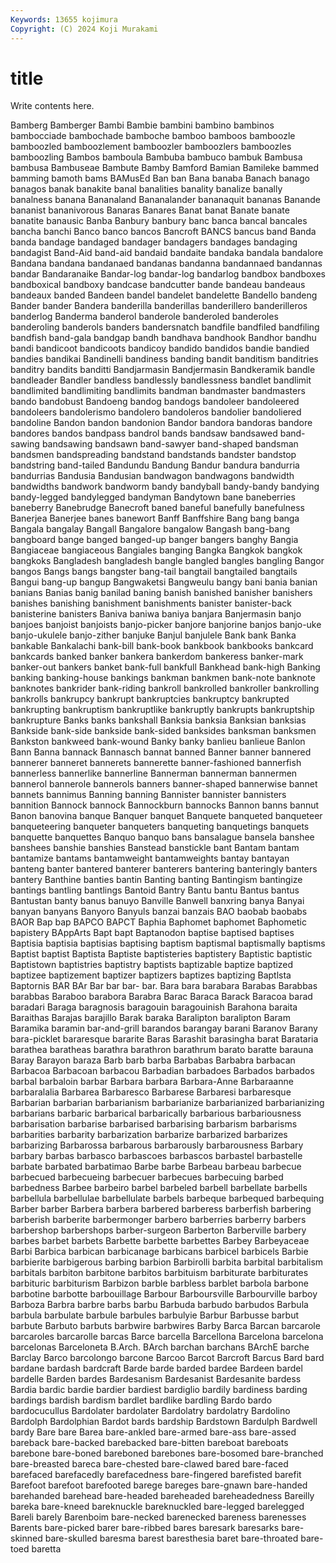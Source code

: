 ```yaml
---
Keywords: 13655 kojimura
Copyright: (C) 2024 Koji Murakami
---
```


# title

Write contents here.



Bamberg Bamberger Bambi Bambie bambini bambino
bambinos bambocciade bambochade bamboche bamboo bamboos bamboozle bamboozled bamboozlement bamboozler
bamboozlers bamboozles bamboozling Bambos bamboula Bambuba bambuco bambuk Bambusa bambusa
Bambuseae Bambute Bamby Bamford Bamian Bamileke bammed bamming bamoth bams
BAMusEd Ban ban Bana banaba Banach banago banagos banak banakite
banal banalities banality banalize banally banalness banana Bananaland Bananalander bananaquit
bananas Banande bananist bananivorous Banaras Banares Banat banat Banate banate
banatite banausic Banba Banbury banbury banc banca bancal bancales bancha
banchi Banco banco bancos Bancroft BANCS bancus band Banda banda
bandage bandaged bandager bandagers bandages bandaging bandagist Band-Aid band-aid bandaid
bandaite bandaka bandala bandalore Bandana bandana bandanaed bandanas bandanna bandannaed
bandannas bandar Bandaranaike Bandar-log bandar-log bandarlog bandbox bandboxes bandboxical bandboxy
bandcase bandcutter bande bandeau bandeaus bandeaux banded Bandeen bandel bandelet
bandelette Bandello bandeng Bander bander Bandera banderilla banderillas banderillero banderilleros
banderlog Banderma banderol banderole banderoled banderoles banderoling banderols banders bandersnatch
bandfile bandfiled bandfiling bandfish band-gala bandgap bandh bandhava bandhook Bandhor
bandhu bandi bandicoot bandicoots bandicoy bandido bandidos bandie bandied bandies
bandikai Bandinelli bandiness banding bandit banditism banditries banditry bandits banditti
Bandjarmasin Bandjermasin Bandkeramik bandle bandleader Bandler bandless bandlessly bandlessness bandlet
bandlimit bandlimited bandlimiting bandlimits bandman bandmaster bandmasters bando bandobust Bandoeng
bandog bandogs bandoleer bandoleered bandoleers bandolerismo bandolero bandoleros bandolier bandoliered
bandoline Bandon bandon bandonion Bandor bandora bandoras bandore bandores bandos
bandpass bandrol bands bandsaw bandsawed band-sawing bandsawing bandsawn band-sawyer band-shaped
bandsman bandsmen bandspreading bandstand bandstands bandster bandstop bandstring band-tailed Bandundu
Bandung Bandur bandura bandurria bandurrias Bandusia Bandusian bandwagon bandwagons bandwidth
bandwidths bandwork bandworm bandy bandyball bandy-bandy bandying bandy-legged bandylegged bandyman
Bandytown bane baneberries baneberry Banebrudge Banecroft baned baneful banefully banefulness
Banerjea Banerjee banes banewort Banff Banffshire Bang bang banga Bangala
bangalay Bangall Bangalore bangalow Bangash bang-bang bangboard bange banged banged-up
banger bangers banghy Bangia Bangiaceae bangiaceous Bangiales banging Bangka Bangkok
bangkok bangkoks Bangladesh bangladesh bangle bangled bangles bangling Bangor bangos
Bangs bangs bangster bang-tail bangtail bangtailed bangtails Bangui bang-up bangup
Bangwaketsi Bangweulu bangy bani bania banian banians Banias banig banilad
baning banish banished banisher banishers banishes banishing banishment banishments banister
banister-back banisterine banisters Baniva baniwa baniya banjara Banjermasin banjo banjoes
banjoist banjoists banjo-picker banjore banjorine banjos banjo-uke banjo-ukulele banjo-zither banjuke
Banjul banjulele Bank bank Banka bankable Bankalachi bank-bill bank-book bankbook
bankbooks bankcard bankcards banked banker bankera bankerdom bankeress banker-mark banker-out
bankers banket bank-full bankfull Bankhead bank-high Banking banking banking-house bankings
bankman bankmen bank-note banknote banknotes bankrider bank-riding bankroll bankrolled bankroller
bankrolling bankrolls bankrupcy bankrupt bankruptcies bankruptcy bankrupted bankrupting bankruptism bankruptlike
bankruptly bankrupts bankruptship bankrupture Banks banks bankshall Banksia banksia Banksian
banksias Bankside bank-side bankside bank-sided banksides banksman banksmen Bankston bankweed
bank-wound Banky banky banlieu banlieue Banlon Bann Banna bannack Bannasch
bannat banned Banner banner bannered bannerer banneret bannerets bannerette banner-fashioned
bannerfish bannerless bannerlike bannerline Bannerman bannerman bannermen bannerol bannerole bannerols
banners banner-shaped bannerwise bannet bannets bannimus Banning banning Bannister bannister
bannisters bannition Bannock bannock Bannockburn bannocks Bannon banns bannut Banon
banovina banque Banquer banquet Banquete banqueted banqueteer banqueteering banqueter banqueters
banqueting banquetings banquets banquette banquettes Banquo banquo bans bansalague bansela
banshee banshees banshie banshies Banstead banstickle bant Bantam bantam bantamize
bantams bantamweight bantamweights bantay bantayan banteng banter bantered banterer banterers
bantering banteringly banters bantery Banthine banties bantin Banting banting Bantingism
bantingize bantings bantling bantlings Bantoid Bantry Bantu bantu Bantus bantus
Bantustan banty banus banuyo Banville Banwell banxring banya Banyai banyan
banyans Banyoro Banyuls banzai banzais BAO baobab baobabs BAOR Bap
bap BAPCO BAPCT Baphia Baphomet baphomet Baphometic bapistery BAppArts Bapt
bapt Baptanodon baptise baptised baptises Baptisia baptisia baptisias baptising baptism
baptismal baptismally baptisms Baptist baptist Baptista Baptiste baptisteries baptistery Baptistic
baptistic Baptistown baptistries baptistry baptists baptizable baptize baptized baptizee baptizement
baptizer baptizers baptizes baptizing Baptlsta Baptornis BAR BAr Bar bar
bar- bar. Bara bara barabara Barabas Barabbas barabbas Baraboo barabora
Barabra Barac Baraca Barack Baracoa barad baradari Baraga baragnosis baragouin
baragouinish Barahona baraita Baraithas Barajas barajillo Barak baraka Baralipton baralipton
Baram Baramika baramin bar-and-grill barandos barangay barani Baranov Barany bara-picklet
bararesque bararite Baras Barashit barasingha barat Barataria barathea baratheas barathra
barathron barathrum barato baratte barauna Baray Barayon baraza Barb barb
barba Barbabas Barbabra barbacan Barbacoa Barbacoan barbacou Barbadian barbadoes Barbados
barbados barbal barbaloin barbar Barbara barbara Barbara-Anne Barbaraanne barbaralalia Barbarea
Barbaresco Barbarese Barbaresi barbaresque Barbarian barbarian barbarianism barbarianize barbarianized barbarianizing
barbarians barbaric barbarical barbarically barbarious barbariousness barbarisation barbarise barbarised barbarising
barbarism barbarisms barbarities barbarity barbarization barbarize barbarized barbarizes barbarizing Barbarossa
barbarous barbarously barbarousness Barbary barbary barbas barbasco barbascoes barbascos barbastel
barbastelle barbate barbated barbatimao Barbe barbe Barbeau barbeau barbecue barbecued
barbecueing barbecuer barbecues barbecuing barbed barbedness Barbee barbeiro barbel barbeled
barbell barbellate barbells barbellula barbellulae barbellulate barbels barbeque barbequed barbequing
Barber barber Barbera barbera barbered barberess barberfish barbering barberish barberite
barbermonger barbero barberries barberry barbers barbershop barbershops barber-surgeon Barberton Barberville
barbery barbes barbet barbets Barbette barbette barbettes Barbey Barbeyaceae Barbi
Barbica barbican barbicanage barbicans barbicel barbicels Barbie barbierite barbigerous barbing
barbion Barbirolli barbita barbital barbitalism barbitals barbiton barbitone barbitos barbituism
barbiturate barbiturates barbituric barbiturism Barbizon barble barbless barblet barbola barbone
barbotine barbotte barbouillage Barbour Barboursville Barbourville barboy Barboza Barbra barbre
barbs barbu Barbuda barbudo barbudos Barbula barbula barbulate barbule barbules
barbulyie Barbur Barbusse barbut barbute Barbuto barbuts barbwire barbwires Barby
Barca Barcan barcarole barcaroles barcarolle barcas Barce barcella Barcellona Barcelona
barcelona barcelonas Barceloneta B.Arch. BArch barchan barchans BArchE barche Barclay
Barco barcolongo barcone Barcoo Barcot Barcroft Barcus Bard bard bardane
bardash bardcraft Barde barde barded bardee Bardeen bardel bardelle Barden
bardes Bardesanism Bardesanist Bardesanite bardess Bardia bardic bardie bardier bardiest
bardiglio bardily bardiness barding bardings bardish bardism bardlet bardlike bardling
Bardo bardo bardocucullus Bardolater bardolater Bardolatry bardolatry Bardolino Bardolph Bardolphian
Bardot bards bardship Bardstown Bardulph Bardwell bardy Bare bare Barea
bare-ankled bare-armed bare-ass bare-assed bareback bare-backed barebacked bare-bitten bareboat bareboats
barebone bare-boned bareboned barebones bare-bosomed bare-branched bare-breasted bareca bare-chested bare-clawed
bared bare-faced barefaced barefacedly barefacedness bare-fingered barefisted barefit Barefoot barefoot
barefooted barege bareges bare-gnawn bare-handed barehanded barehead bare-headed bareheaded bareheadedness
Bareilly bareka bare-kneed bareknuckle bareknuckled bare-legged barelegged Bareli barely Barenboim
bare-necked barenecked bareness barenesses Barents bare-picked barer bare-ribbed bares baresark
baresarks bare-skinned bare-skulled baresma barest baresthesia baret bare-throated bare-toed baretta

